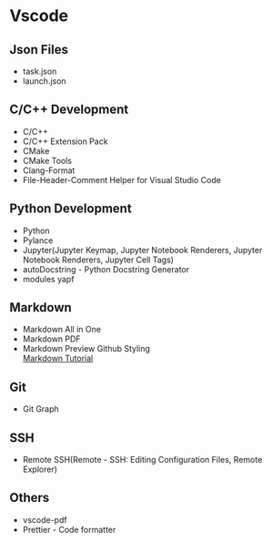 # Vscode
## Json Files
- task.json
- launch.json

## C/C++ Development 
- C/C++
- C/C++ Extension Pack
- CMake
- CMake Tools
- Clang-Format
- File-Header-Comment Helper for Visual Studio Code


## Python Development
- Python
- Pylance
- Jupyter(Jupyter Keymap, Jupyter Notebook Renderers, Jupyter Notebook Renderers, Jupyter Cell Tags)
- autoDocstring - Python Docstring Generator
- modules yapf

## Markdown
- Markdown All in One
- Markdown PDF
- Markdown Preview Github Styling  
[Markdown Tutorial](https://markdown.com.cn/intro.html)

## Git 
- Git Graph

## SSH
- Remote SSH(Remote - SSH: Editing Configuration Files, Remote Explorer)

## Others
- vscode-pdf
- Prettier - Code formatter